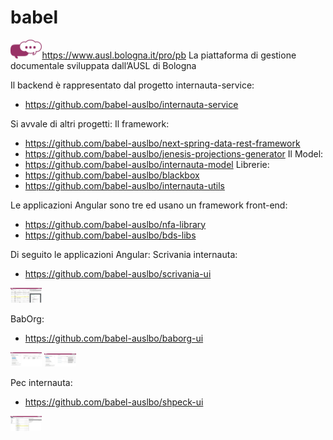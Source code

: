 # babel
<img width="10%" alt="edit-this-file" src="https://github.com/babel-auslbo/babel/blob/master/logo-babel.jpg?raw=true">https://www.ausl.bologna.it/pro/pb
La piattaforma di gestione documentale sviluppata dall’AUSL di Bologna


Il backend è rappresentato dal progetto internauta-service: 
- https://github.com/babel-auslbo/internauta-service

Si avvale di altri progetti:
Il framework:
- https://github.com/babel-auslbo/next-spring-data-rest-framework
- https://github.com/babel-auslbo/jenesis-projections-generator
Il Model:
- https://github.com/babel-auslbo/internauta-model
Librerie:
- https://github.com/babel-auslbo/blackbox
- https://github.com/babel-auslbo/internauta-utils

Le applicazioni Angular sono tre ed usano un framework front-end:
- https://github.com/babel-auslbo/nfa-library
- https://github.com/babel-auslbo/bds-libs

Di seguito le applicazioni Angular:
Scrivania internauta:
- https://github.com/babel-auslbo/scrivania-ui
<img width="10%" alt="edit-this-file" src="https://github.com/babel-auslbo/babel/blob/master/Scrivania%20Internauta.jpg?raw=true">

BabOrg:
- https://github.com/babel-auslbo/baborg-ui
<img width="10%" alt="edit-this-file" src="https://github.com/babel-auslbo/babel/blob/master/BabOrg%20Organigramma.jpg?raw=true">
<img width="10%" alt="edit-this-file" src="https://github.com/babel-auslbo/babel/blob/master/BabOrg%20Anagrafe%20Pec.jpg?raw=true">

Pec internauta:
- https://github.com/babel-auslbo/shpeck-ui
<img width="10%" alt="edit-this-file" src="https://github.com/babel-auslbo/babel/blob/master/Pec%20Internauta.jpg?raw=true">


